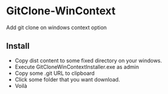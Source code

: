 # GitClone-WinContext
Add git clone on windows context option

## Install
- Copy dist content to some fixed directory on your windows.
- Execute GitCloneWinContextInstaller.exe as admin 
- Copy some .git URL to clipboard
- Click some folder that you want download.
- Voilà
